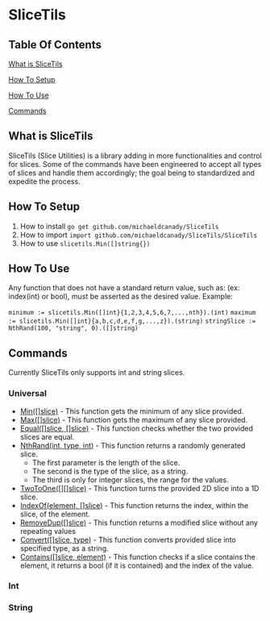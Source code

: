 # SliceTils

## Table Of Contents
[What is SliceTils](#WhatisSliceTils)

[How To Setup](#HowToSetup)

[How To Use](#HowToUse)

[Commands](#Commands)

## What is SliceTils
SliceTils (Slice Utilities) is a library adding in more functionalities and control for slices. Some of the commands have been engineered to accept all types of slices and handle them accordingly; the goal being to standardized and expedite the process.

## How To Setup
1. How to install
`go get github.com/michaeldcanady/SliceTils`
2. How to import
`import github.com/michaeldcanady/SliceTils/SliceTils`
3. How to use
`slicetils.Min([]string{})`

## How To Use

Any function that does not have a standard return value, such as: (ex: index(int) or bool), must be asserted as the desired value.
Example:

`minimum := slicetils.Min([]int}{1,2,3,4,5,6,7,...,nth}).(int)`
`maximum := slicetils.Min([]int}{a,b,c,d,e,f,g,...,z}).(string)`
`stringSlice := NthRand(100, "string", 0).([]string)`

## Commands
Currently SliceTils only supports int and string slices.

### Universal
 * [Min([]slice)](https://github.com/michaeldcanady/SliceTils/blob/main/SliceTils/SliceTils.go) - This function gets the minimum of any slice provided.
 * [Max([]slice)](https://github.com/michaeldcanady/SliceTils/blob/main/SliceTils/SliceTils.go) - This function gets the maximum of any slice provided.
 * [Equal([]slice, []slice)](https://github.com/michaeldcanady/SliceTils/blob/main/SliceTils/SliceTils.go) - This function checks whether the two provided slices are equal.
 * [NthRand(int, type, int)](https://github.com/michaeldcanady/SliceTils/blob/main/SliceTils/SliceTils.go) - This function returns a randomly generated slice.
    * The first parameter is the length of the slice.
    * The second is the type of the slice, as a string.
    * The third is only for integer slices, the range for the values.
 * [TwoToOne([][]slice)](https://github.com/michaeldcanady/SliceTils/blob/main/SliceTils/SliceTils.go) - This function turns the provided 2D slice into a 1D slice.
 * [IndexOf(element, []slice)](https://github.com/michaeldcanady/SliceTils/blob/main/SliceTils/SliceTils.go) - This function returns the index, within the slice, of the element.
 * [RemoveDup([]slice)](https://github.com/michaeldcanady/SliceTils/blob/main/SliceTils/SliceTils.go) - This function returns a modified slice without any repeating values
 * [Convert([]slice, type)](https://github.com/michaeldcanady/SliceTils/blob/main/SliceTils/SliceTils.go) - This function converts provided slice into specified type, as a string.
 * [Contains([]slice, element)](https://github.com/michaeldcanady/SliceTils/blob/main/SliceTils/SliceTils.go) - This function checks if a slice contains the element, it returns a bool (if it is contained) and the index of the value.

### Int

### String
